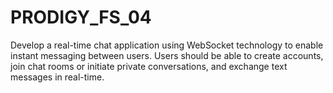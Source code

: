 # PRODIGY_FS_04



Develop a real-time chat application
using WebSocket technology to
enable instant messaging between
users. Users should be able to create
accounts, join chat rooms or initiate
private conversations, and exchange
text messages in real-time.  








